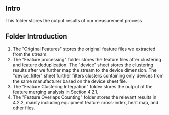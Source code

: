 ## Intro
This folder stores the output results of our measurement process
## Folder Introduction
1. The "Original Features" stores the original feature files we extracted from the stream.
2. The "Feature processing" folder stores the feature files after clustering and feature deduplication. The "device" sheet stores the clustering results after we further map the stream to the device dimension. The "device_filter" sheet further filters clusters containing only devices from the same manufacturer based on the device sheet file.
3. The "Feature Clustering Integration" folder stores the output of the feature merging analysis in Section 4.2.1.
4. The "Feature Overlaps Counting" folder stores the relevant results in 4.2.2, mainly including equipment feature cross-index, heat map, and other files.


